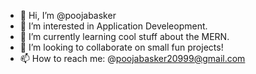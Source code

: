 - 👋 Hi, I’m @poojabasker
- 👀 I’m interested in Application Develeopment.
- 🌱 I’m currently learning cool stuff about the MERN.
- 💞️ I’m looking to collaborate on small fun projects! 
- 📫 How to reach me: @poojabasker20999@gmail.com

<!---
poojabasker/poojabasker is a ✨ special ✨ repository because its `README.md` (this file) appears on your GitHub profile.
You can click the Preview link to take a look at your changes.
--->
